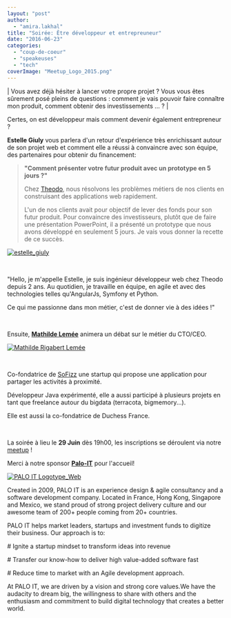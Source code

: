 ```yaml
---
layout: "post"
author: 
  - "amira.lakhal"
title: "Soirée: Être développeur et entrepreuneur"
date: "2016-06-23"
categories: 
  - "coup-de-coeur"
  - "speakeuses"
  - "tech"
coverImage: "Meetup_Logo_2015.png"
---
```


| Vous avez déjà hésiter à lancer votre propre projet ? Vous vous êtes sûrement posé pleins de questions : comment je vais pouvoir faire connaître mon produit, comment obtenir des investissements ... ? |

Certes, on est développeur mais comment devenir également entrepreneur ?

**Estelle Giuly** vous parlera d'un retour d'expérience très enrichissant autour de son projet web et comment elle a réussi à convaincre avec son équipe, des partenaires pour obtenir du financement:

> **"Comment présenter votre futur produit avec un prototype en 5 jours ?"**
> 
> Chez [Theodo](http://www.theodo.fr/fr/), nous résolvons les problèmes métiers de nos clients en construisant des applications web rapidement.
> 
> L'un de nos clients avait pour objectif de lever des fonds pour son futur produit. Pour convaincre des investisseurs, plutôt que de faire une présentation PowerPoint, il a présenté un prototype que nous avons développé en seulement 5 jours. Je vais vous donner la recette de ce succès.

[![estelle_giuly](/assets/2016/06/2016-06-23-soiree-etre-developpeur-entrepreuneur/estelle_giuly-150x150.jpg)](/assets/2016/06/2016-06-23-soiree-etre-developpeur-entrepreuneur/estelle_giuly.jpg)

 

"Hello, je m'appelle Estelle, je suis ingénieur développeur web chez Theodo depuis 2 ans. Au quotidien, je travaille en équipe, en agile et avec des technologies telles qu'AngularJs, Symfony et Python.

Ce qui me passionne dans mon métier, c'est de donner vie à des idées !"

 

Ensuite, [**Mathilde Lemée**](http://@MathildeLemee) animera un débat sur le métier du CTO/CEO.

[![Mathilde Rigabert Lemée](/assets/2016/06/2016-06-23-soiree-etre-developpeur-entrepreuneur/e8cb08a3141a0ebf6b80ad7d037ed034_400x400-150x150.png)](/assets/2016/06/2016-06-23-soiree-etre-developpeur-entrepreuneur/e8cb08a3141a0ebf6b80ad7d037ed034_400x400.png)

 

Co-fondatrice de [SoFizz](http://www.sofizz.fr/) une startup qui propose une application pour partager les activités à proximité.

Développeur Java expérimenté, elle a aussi participé à plusieurs projets en tant que freelance autour du bigdata (terracota, bigmemory...).

Elle est aussi la co-fondatrice de Duchess France.

 

La soirée à lieu le **29 Juin** dès 19h00, les inscriptions se déroulent via notre [meetup](http://www.meetup.com/fr-FR/Duchess-France-Meetup/events/232089279/?eventId=232089279) !

Merci à notre sponsor [**Palo-IT**](http://fr.palo-it.com/) pour l'accueil!

[![PALO IT Logotype_Web](/assets/2016/06/2016-06-23-soiree-etre-developpeur-entrepreuneur/PALO-IT-Logotype_Web.png)](/assets/2016/06/2016-06-23-soiree-etre-developpeur-entrepreuneur/PALO-IT-Logotype_Web.png)

Created in 2009, PALO IT is an experience design & agile consultancy and a software development company. Located in France, Hong Kong, Singapore and Mexico, we stand proud of strong project delivery culture and our awesome team of 200+ people coming from 20+ countries.

PALO IT helps market leaders, startups and investment funds to digitize their business. Our approach is to:

\# Ignite a startup mindset to transform ideas into revenue

\# Transfer our know-how to deliver high value-added software fast

\# Reduce time to market with an Agile development approach.

At PALO IT, we are driven by a vision and strong core values.We have the audacity to dream big, the willingness to share with others and the enthusiasm and commitment to build digital technology that creates a better world.
